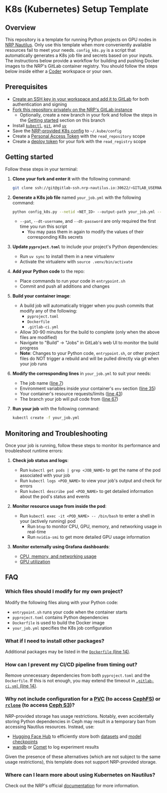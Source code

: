 # K8s (Kubernetes) Setup Template


## Overview

This repository is a template for running Python projects on GPU nodes in [NRP Nautilus](https://nrp.ai/documentation/). Only use this template when more conveniently available resources fail to meet your needs. `config_k8s.py` is a script that automatically generates a K8s job file and secrets based on your inputs. The instructions below provide a workflow for building and pushing Docker images to the NRP's GitLab container registry. You should follow the steps below inside either a [Coder](https://coder.nrp-nautilus.io/) workspace or your own.


## Prerequisites

- [Create an SSH key in your workspace and add it to GitLab](https://gitlab.nrp-nautilus.io/help/user/ssh.md) for both authentication and signing 
- [Fork this repository privately on the NRP's GitLab instance](https://gitlab.nrp-nautilus.io/varuniyer/k8s-setup-template)
    - Optionally, create a new branch in your fork and follow the steps in the [Getting started](#getting-started) section on this branch
- Install [`kubectl`](https://kubernetes.io/docs/tasks/tools/), [`git`](https://git-scm.com/downloads), and [`uv`](https://docs.astral.sh/uv/getting-started/installation/)
- Save the [NRP-provided K8s config](https://portal.nrp-nautilus.io/authConfig) to `~/.kube/config`
- Create a [Personal Access Token](https://docs.gitlab.com/user/profile/personal_access_tokens/) with the `read_repository` scope
- Create a [deploy token](https://docs.gitlab.com/user/project/deploy_tokens/) for your fork with the `read_registry` scope


## Getting started

Follow these steps in your terminal:

1. **Clone your fork and enter it** with the following command:
    ```bash
    git clone ssh://git@gitlab-ssh.nrp-nautilus.io:30622/<GITLAB_USERNAME>/<REPO_NAME>.git && cd <REPO_NAME>
    ```

2. **Generate a K8s job file** named `your_job.yml` with the following command:
    ```bash
    python config_k8s.py --netid <NET_ID> --output-path your_job.yml --pat <GITLAB_PAT> --dt-username <DEPLOY_TOKEN_USERNAME> --dt-password <DEPLOY_TOKEN_PASSWORD>
    ```
    - `--pat`, `--dt-username`, and `--dt-password` are only required the first time you run this script
        - You may pass them in again to modify the values of their corresponding K8s secrets

3. **Update `pyproject.toml`** to include your project's Python dependencies:
    - Run `uv sync` to install them in a new virtualenv
    - Activate the virtualenv with `source .venv/bin/activate`

4. **Add your Python code** to the repo:
    - Place commands to run your code in `entrypoint.sh`
    - Commit and push all additions and changes

5. **Build your container image**:
    - A build job will automatically trigger when you push commits that modify any of the following:
        - `pyproject.toml`
        - `Dockerfile`
        - `.gitlab-ci.yml`
    - Allow 30-90 minutes for the build to complete (only when the above files are modified)
    - Navigate to "Build" &rarr; "Jobs" in GitLab's web UI to monitor the build progress
    - **Note**: Changes to your Python code, `entrypoint.sh`, or other project files do NOT trigger a rebuild and will be pulled directly via git when your job runs
    
    

6. **Modify the corresponding lines** in `your_job.yml` to suit your needs:
    - The job name ([line 7](https://gitlab.nrp-nautilus.io/varuniyer/k8s-setup-template/-/blob/main/job_template.yml?ref_type=heads#L7))
    - Environment variables inside your container's `env` section ([line 35](https://gitlab.nrp-nautilus.io/varuniyer/k8s-setup-template/-/blob/main/job_template.yml?ref_type=heads#L35))
    - Your container's resource requests/limits ([line 43](https://gitlab.nrp-nautilus.io/varuniyer/k8s-setup-template/-/blob/main/job_template.yml?ref_type=heads#L43))
    - The branch your job will pull code from ([line 67](https://gitlab.nrp-nautilus.io/varuniyer/k8s-setup-template/-/blob/main/job_template.yml?ref_type=heads#L67))

7. **Run your job** with the following command:
    ```bash
    kubectl create -f your_job.yml
    ```


## Monitoring and Troubleshooting

Once your job is running, follow these steps to monitor its performance and troubleshoot runtime errors:

1. **Check job status and logs**:
    - Run `kubectl get pods | grep <JOB_NAME>` to get the name of the pod associated with your job
    - Run `kubectl logs <POD_NAME>` to view your job's output and check for errors
    - Run `kubectl describe pod <POD_NAME>` to get detailed information about the pod's status and events

2. **Monitor resource usage from inside the pod**:
    - Run `kubectl exec -it <POD_NAME> -- /bin/bash` to enter a shell in your (actively running) pod
        - Run `btop` to monitor CPU, GPU, memory, and networking usage in real-time
        - Run `nvidia-smi` to get more detailed GPU usage information

3. **Monitor externally using Grafana dashboards**:
    - [CPU, memory, and networking usage](https://grafana.nrp-nautilus.io/d/85a562078cdf77779eaa1add43ccec1e/kubernetes-compute-resources-namespace-pods?orgId=1&from=now-3h&to=now&refresh=10s)
    - [GPU utilization](https://grafana.nrp-nautilus.io/d/dRG9q0Ymz/k8s-compute-resources-namespace-gpus?orgId=1&from=now-3h&to=now&refresh=30s)


## FAQ

### Which files should I modify for my own project?

Modify the following files along with your Python code:

- `entrypoint.sh` runs your code when the container starts
- `pyproject.toml` contains Python dependencies
- `Dockerfile` is used to build the Docker image
- `your_job.yml` specifies the K8s job configuration


### What if I need to install other packages?

Additional packages may be listed in the [`Dockerfile` (line 14)](https://gitlab.nrp-nautilus.io/varuniyer/k8s-setup-template/-/blob/main/Dockerfile?ref_type=heads#L14).


### How can I prevent my CI/CD pipeline from timing out?

Remove unnecessary dependencies from both `pyproject.toml` and the `Dockerfile`. If this is not enough, you may extend the timeout in [`.gitlab-ci.yml` (line 14)](https://gitlab.nrp-nautilus.io/varuniyer/k8s-setup-template/-/blob/main/.gitlab-ci.yml?ref_type=heads#L14).


### Why not include configuration for a [PVC](https://nrp.ai/documentation/userdocs/tutorial/storage/#learning-objectives) (to access [CephFS](https://nrp.ai/documentation/userdocs/storage/ceph/)) or [`rclone`](https://rclone.org/) (to access [Ceph S3](https://nrp.ai/documentation/userdocs/storage/ceph-s3/))?

NRP-provided storage has usage restrictions. Notably, even accidentally storing Python dependencies in Ceph may result in a temporary ban from accessing Nautilus resources. Instead, use:

- [Hugging Face Hub](https://huggingface.co/docs/hub/en/index) to efficiently store both [datasets](https://huggingface.co/docs/datasets/en/upload_dataset) and [model checkpoints](https://huggingface.co/docs/transformers/main/en/model_sharing)
- [wandb](https://docs.wandb.ai/) or [Comet](https://www.comet.com/docs/) to log experiment results

Given the presence of these alternatives (which are not subject to the same usage restrictions), this template does not support NRP-provided storage.


### Where can I learn more about using Kubernetes on Nautilus?

Check out the NRP's official [documentation](https://nrp.ai/documentation/) for more information.
